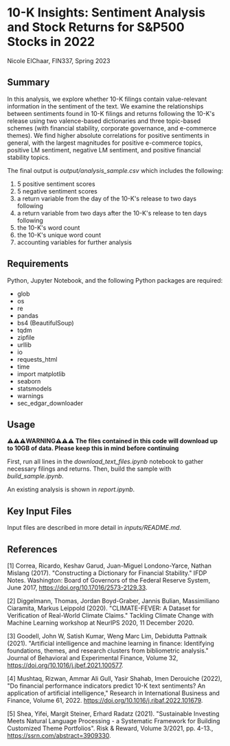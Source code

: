 # 10-K Insights: Sentiment Analysis and Stock Returns for S&P500 Stocks in 2022

Nicole ElChaar, FIN337, Spring 2023

## Summary

In this analysis, we explore whether 10-K filings contain value-relevant information in the sentiment of the text.  We examine the relationships between sentiments found in 10-K filings and returns following the 10-K's release using two valence-based dictionaries and three topic-based schemes (with financial stability, corporate governance, and e-commerce themes).  We find higher absolute correlations for positive sentiments in general, with the largest magnitudes for positive e-commerce topics, positive LM sentiment, negative LM sentiment, and positive financial stability topics.

The final output is *output/analysis_sample.csv* which includes the following:

1. 5 positive sentiment scores
1. 5 negative sentiment scores
1. a return variable from the day of the 10-K's release to two days following
1. a return variable from two days after the 10-K's release to ten days following 
1. the 10-K's word count
1. the 10-K's unique word count
1. accounting variables for further analysis

## Requirements

Python, Jupyter Notebook, and the following Python packages are required:

- glob
- os
- re
- pandas
- bs4 (BeautifulSoup)
- tqdm
- zipfile
- urllib
- io
- requests_html
- time
- import matplotlib
- seaborn
- statsmodels
- warnings
- sec_edgar_downloader

## Usage

**⚠️⚠️⚠️WARNING⚠️⚠️⚠️ The files contained in this code will download up to 10GB of data.  Please keep this in mind before continuing**

First, run all lines in the *download_text_files.ipynb* notebook to gather necessary filings and returns.  Then, build the sample with *build_sample.ipynb*.

An existing analysis is shown in *report.ipynb*.

## Key Input Files

Input files are described in more detail in *inputs/README.md*.

## References

<a id="1">[1]</a>
Correa, Ricardo, Keshav Garud, Juan-Miguel Londono-Yarce, Nathan Mislang (2017). "Constructing a Dictionary for Financial Stability." IFDP Notes. Washington: Board of Governors of the Federal Reserve System, June 2017, https://doi.org/10.17016/2573-2129.33.

<a id="2">[2]</a>
Diggelmann, Thomas, Jordan Boyd-Graber, Jannis Bulian, Massimiliano Ciaramita, Markus Leippold (2020). "CLIMATE-FEVER: A Dataset for Verification of Real-World Climate Claims." Tackling Climate Change with Machine Learning workshop at NeurIPS 2020, 11 December 2020.

<a id="3">[3]</a>
Goodell, John W, Satish Kumar, Weng Marc Lim, Debidutta Pattnaik (2021).
"Artificial intelligence and machine learning in finance: Identifying foundations, themes, and research clusters from bibliometric analysis."
Journal of Behavioral and Experimental Finance, Volume 32, https://doi.org/10.1016/j.jbef.2021.100577.

<a id="4">[4]</a>
Mushtaq, Rizwan, Ammar Ali Gull, Yasir Shahab, Imen Derouiche (2022), "Do financial performance indicators predict 10-K text sentiments? An application of artificial intelligence," Research in International Business and Finance, Volume 61, 2022. https://doi.org/10.1016/j.ribaf.2022.101679.

<a id="5">[5]</a>
Shea, Yifei, Margit Steiner, Erhard Radatz (2021). "Sustainable Investing Meets Natural Language Processing - a Systematic Framework for Building Customized Theme Portfolios". Risk & Reward, Volume 3/2021, pp. 4-13., https://ssrn.com/abstract=3909330.
